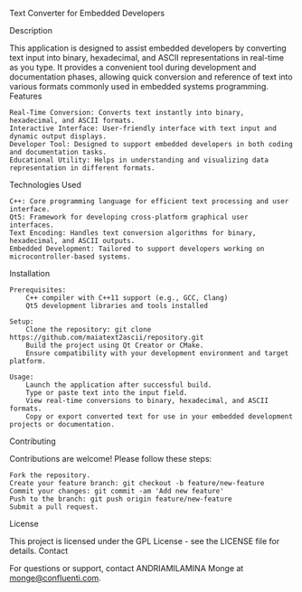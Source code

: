 Text Converter for Embedded Developers

Description

This application is designed to assist embedded developers by converting text input into binary, hexadecimal, and ASCII representations in real-time as you type. It provides a convenient tool during development and documentation phases, allowing quick conversion and reference of text into various formats commonly used in embedded systems programming.
Features

    Real-Time Conversion: Converts text instantly into binary, hexadecimal, and ASCII formats.
    Interactive Interface: User-friendly interface with text input and dynamic output displays.
    Developer Tool: Designed to support embedded developers in both coding and documentation tasks.
    Educational Utility: Helps in understanding and visualizing data representation in different formats.

Technologies Used

    C++: Core programming language for efficient text processing and user interface.
    Qt5: Framework for developing cross-platform graphical user interfaces.
    Text Encoding: Handles text conversion algorithms for binary, hexadecimal, and ASCII outputs.
    Embedded Development: Tailored to support developers working on microcontroller-based systems.

Installation

    Prerequisites:
        C++ compiler with C++11 support (e.g., GCC, Clang)
        Qt5 development libraries and tools installed

    Setup:
        Clone the repository: git clone https://github.com/maiatext2ascii/repository.git
        Build the project using Qt Creator or CMake.
        Ensure compatibility with your development environment and target platform.

    Usage:
        Launch the application after successful build.
        Type or paste text into the input field.
        View real-time conversions to binary, hexadecimal, and ASCII formats.
        Copy or export converted text for use in your embedded development projects or documentation.

Contributing

Contributions are welcome! Please follow these steps:

    Fork the repository.
    Create your feature branch: git checkout -b feature/new-feature
    Commit your changes: git commit -am 'Add new feature'
    Push to the branch: git push origin feature/new-feature
    Submit a pull request.

License

This project is licensed under the GPL License - see the LICENSE file for details.
Contact

For questions or support, contact ANDRIAMILAMINA Monge at monge@confluenti.com.
